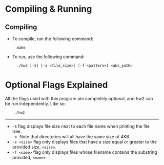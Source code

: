 # Compiling & Running
## Compiling
- To compile, run the following command:

        make

- To run, use the following command:

        ./hw2 [-S] [-s <file_size>] [-f <pattern>] <abs_path>

# Optional Flags Explained
All the flags used with this program are completely optional, and hw2 can be run independently. Like so:

        ./hw2
- - -
- `-S` flag displays file size next to each file name when printing the file tree.
    - Note that directories will all have the same size of 4KB.
- `-s <size>` flag only displays files that have a size equal or greater to the provided size, `<size>`.
- `-f <name>` flag only displays files whose filename contains the substring provided, `<name>`.

